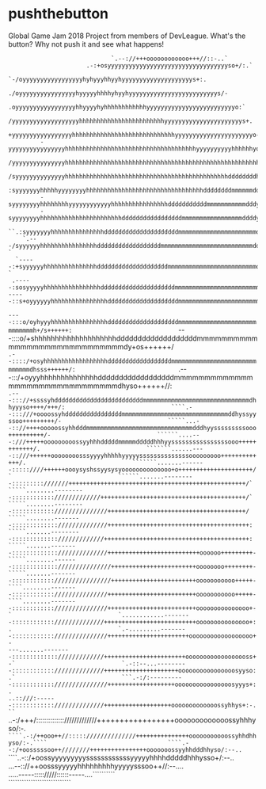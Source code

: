  # pushthebutton
  Global Game Jam 2018 Project from members of DevLeague.
  What's the button? Why not push it and see what happens!






                                 `.--://+++oooooooooooo+++//::-..`                                                          
                          .-:+osyyyyyyyyyyyyyyyyyyyyyyyyyyyyyyyyyyso+/:.`                                                   
                     `-/oyyyyyyyyyyyyyyyyyhyhyyyhhyyhyyyyyyyyyyyyyyyyyyyys+:.                                               
                  ./oyyyyyyyyyyyyyyyyhyyyyyhhhhyhyyhyyyyyyyyyyyyyyyyyyyyyyyyys/-                                            
                .oyyyyyyyyyyyyyyyyyhhyyyyhyhhhhhhhhhhhhyyyyyyyyyyyyyyyyyyyyyyyyyo:`                                         
               /yyyyyyyyyyyyyyyyyyyhhhhhhhhhhhhhhhhhhhhhhhhyyyyyyyyyyyyyyyyyyyyyys+.                                        
              +yyyyyyyyyyyyyyyyyhhhhhhhhhhhhhhhhhhhhhhhhhhhhhyyyyyyyyyyyyyyyyyyyyyyo-                                       
             -yyyyyyyyyyyyyyyyhhhhhhhhhhhhhhhhhhhhhhhhhhhhhhhhhhhhhyyyyyyyyyyhhhhhhyo`                                      
             /yyyyyyyyyyyyyyyhhhhhhhhhhhhhhhhhhhhhhhhhhhhhhhhhhhhhhhhhhhhhhhhhhhhhhhy-                                      
             /syyyyyyyyyyyyyyhhhhhhhhhhhhhhhhhhhhhhhhhhhhhhhhhhhhhhhhhhhhhhddddddddhh-                                      
             :syyyyyyyhhhhhyyyyyyyyhhhhhhhhhhhhhhhhhhhhhhhhhhhhhhhhhddddddddmmmmmmddy.                                      
             -syyyyyyyyhhhhhhhhyyyyyyyyyyyyhhhhhhhhhhhhhhhhdddddddddddmmmmmmmmmmmdddy.                                      
             -syyyyyyyyhhhhhhhhhhhhhhhhhhhhhhhdddddddddddddddddmmmmmmmmmmmmmmmmmddddy.                                      
          ``.:syyyyyyyhhhhhhhhhhhhhhhdddddddddddddddddddddmmmmmmmmmmmmmmmmmmmmmmddddy/-.                                    
        `.---/syyyyyyhhhhhhhhhhhhhhhhddddddddddddddddddmmmmmmmmmmmmmmmmmmmmmmmmmmdddy++//-`                                 
      `-----:+syyyyyyhhhhhhhhhhhhhhhddddddddddddddddddddmmmmmmmmmmmmmmmmmmmmmmmmmdddyo+++//-`                               
     .-----:sosyyyyyhhhhhhhhhhhhhhhhdddddddddddddddddddddmmmmmmmmmmmmmmmmmmmmmmmmdddhss+++++/.                              
    -----::s+oyyyyyyhhhhhhhhhhhhhhhhddddddddddddddddddddmmmmmmmmmmmmmmmmmmmmmmmmmmddho+s+++++/.                             
   `----:::o/oyhyyyhhhhhhhhhhhhhhhhddddddddddddddddddddmmmmmmmmmmmmmmmmmmmmmmmmmmmmmh+/s++++++:                             
   `---::::o/+shhhhhhhhhhhhhhhhhhhhdddddddddddddddddddmmmmmmmmmmmmmmmmmmmmmmmmmmmmmdy+os++++++/`                            
    .--::::/+osyhhhhhhhhhhhhhhhhhhddddddddddddddddddmmmmmmmmmmmmmmmmmmmmmmmmmmmmmmdhsss++++++/:                             
    `.---:::/+oyyyhhhhhhhhhhhhhhddddddddddddddddddmmmmmmmmmmmmmmmmmmmmmmmmmmmmmmmdhyso++++++//:                             
    ``.---::://+ssssyhdddddddddddddddddddddddddmmmmmmmmmmmmmmmmmmmmmmmmmmmmmmdhhyyyso++++/+++/:                             
    ````.--:::///+oooossyhddddddddddddddddmmmmmmmmmmmmmmmmmmmmmmmmmmmmmmddhyssyyssoo+++++++++/-                             
    `````...--:://++++ooooossyhhdddmmmmmmmmmmmmmmmmmmmmmmmmmmmmmmdddhyysssssssssooo++++++++++/-                             
    ``````....---:///+++++ooooooooossyyhhhdddddmmmmmdddddhhhyyssssssssssssssssooo++++++++++++/.                             
    ```````......----::///++++++oooooooosssyyyyhhhhhyyyyyssssssssssssssooooooooo+++++++++++++/.                             
    ```````.......-------:::::////++++++oooysyshssyysysyoooooooooooooo+o+++++++++++++++++++++/`                             
     ``````.......---------:::::::::///////++++++++++++++++++++++++++++++++++++++++++++++++++/`                             
     `````........---------:::::::::::://///////////+++++++++++++++++++++++++++++++++++++++++/`                             
     `````........---------::::::::::::///////////////+++++++++++++++++++++++++++++++++++++++/                              
     `````........--------::::::::::::://////////////++++++++++++++++++++++++++++++++++++++++:                              
     `````.......---------::::::::::::://///////////+++++++++++++++++++++++++++++++++++++++++:                              
     `````.......--------::::::::::::://////////////++++++++++++++++++++++++++oooooo+++++++++-                              
     `````........-------:::::::::::::///////////////++++++++++++++++++++++++oooooooo++++++++-                              
     `````.......--------::::::::::::////////////////++++++++++++++++++++++++ooooooooooo+++++-                              
     ````........--------::::::::::::///////////////+++++++++++++++++++++++++ooooooooooo+++++-                              
     ````........--------::::::::::::///////////////+++++++++++++++++++++++++ooooooooooooooo+-`                             
    `............--------:::::::::::://////////////++++++++++++++++++++++++++ooooooooooooooo+:.                             
    `.-.........--------::::::::::::///////////////+++++++++++++++++++++++oooooooooooooooooo+-``                            
    ``---.......--------::::::::::::://///////////+++++++++++++++++++++++oooooooooooooooooss+-`                             
     `.-::--...---------:::::::::::://////////////+++++++++++++++++++++oooooooooooooooosyyso:.`                             
     ```.-:/:----------::::::::::::///////////////+++++++++++++++++++oooooooooooooooosyyys+:.``                             
      ```..::///:------:::::::::::://////////////+++++++++++++++++++ooooooooooooossyhhys+:-.``                              
        ```..-:/+++/:::::::::::::://///////////+++++++++++++++++ooooooooooooossyhhhyso/:-.```                               
          ````.-:/++ooo++//::::://////////////+++++++++++++++ooooooooooossyhhdhhyso/:-.````                                 
             ````.--:/+oosssssoo++////////++++++++++++++++ooooooossyyhhdddhhyso/:--..```                                    
                 ````..-::/+oossyyyyyyyyyssssssssssssyyyyyhhhhdddddhhhysso+/:--..`````                                      
                     `````...--:://++oosssyyyyyhhhhhhhhhyyyyysssoo++//:--....``````                                         
                           ``````.....-----::::://///::::::-----....``````````                                              
                                     ````````````````````````````                                                           



